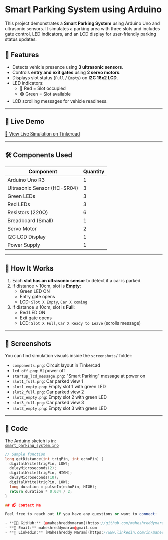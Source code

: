 # Smart Parking System using Arduino

This project demonstrates a **Smart Parking System** using Arduino Uno and ultrasonic sensors. It simulates a parking area with three slots and includes gate control, LED indicators, and an LCD display for user-friendly parking status updates.

## 🚗 Features

- Detects vehicle presence using **3 ultrasonic sensors**.
- Controls **entry and exit gates** using **2 servo motors**.
- Displays slot status (`Full` / `Empty`) on **I2C 16x2 LCD**.
- LED indicators:
  - 🔴 Red = Slot occupied
  - 🟢 Green = Slot available
- LCD scrolling messages for vehicle readiness.

---

## 🔗 Live Demo

[🔗 View Live Simulation on Tinkercad](https://www.tinkercad.com/things/fcSQ2xv0YGk-smart-parking-system)

---

## 🛠️ Components Used

| Component                  | Quantity |
|---------------------------|----------|
| Arduino Uno R3            | 1        |
| Ultrasonic Sensor (HC-SR04) | 3        |
| Green LEDs                | 3        |
| Red LEDs                  | 3        |
| Resistors (220Ω)          | 6        |
| Breadboard (Small)        | 1        |
| Servo Motor               | 2        |
| I2C LCD Display           | 1        |
| Power Supply              | 1        |

---

## 🔌 How It Works

1. Each **slot has an ultrasonic sensor** to detect if a car is parked.
2. If distance > 10cm, slot is **Empty**:
   - Green LED ON  
   - Entry gate opens  
   - LCD: `Slot X Empty`, `Car X coming`
3. If distance ≤ 10cm, slot is **Full**:
   - Red LED ON  
   - Exit gate opens  
   - LCD: `Slot X Full`, `Car X Ready to Leave` (scrolls message)

---

## 📸 Screenshots

You can find simulation visuals inside the `screenshots/` folder:
- `components.png`: Circuit layout in Tinkercad  
- `lcd_off.png`: At power off  
- `startup_lcd_message.png`: "Smart Parking" message at power on  
- `slot1_full.png`: Car parked view 1  
- `slot1_empty.png`: Empty slot 1 with green LED  
- `slot2_full.png`: Car parked view 2  
- `slot2_empty.png`: Empty slot 2 with green LED  
- `slot3_full.png`: Car parked view 3  
- `slot3_empty.png`: Empty slot 3 with green LED

---

## 📁 Code

The Arduino sketch is in:  
[`smart_parking_system.ino`](./smart_parking_system.ino)

```cpp
// Sample function
long getDistance(int trigPin, int echoPin) {
  digitalWrite(trigPin, LOW);
  delayMicroseconds(2);
  digitalWrite(trigPin, HIGH);
  delayMicroseconds(10);
  digitalWrite(trigPin, LOW);
  long duration = pulseIn(echoPin, HIGH);
  return duration * 0.034 / 2;
}

## 📬 Contact Me

Feel free to reach out if you have any questions or want to connect:

- **👨‍💻 GitHub:** [@maheshreddymaram](https://github.com/maheshreddymaram)
- **📧 Email:** maheshreddymaram@gmail.com
- **🔗 LinkedIn:** [Maheshreddy Maram](https://www.linkedin.com/in/maheshreddymaram)

